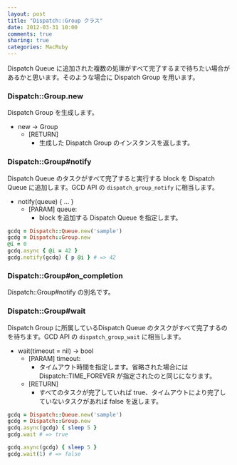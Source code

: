 ```yaml
---
layout: post
title: "Dispatch::Group クラス"
date: 2012-03-31 10:00
comments: true
sharing: true
categories: MacRuby
---
```


Dispatch Queue に追加された複数の処理がすべて完了するまで待ちたい場合があるかと思います。そのような場合に Dispatch Group を用います。

### Dispatch::Group.new
Dispatch Group を生成します。

- new -> Group
  - [RETURN]
    - 生成した Dispatch Group のインスタンスを返します。

### Dispatch::Group#notify
Dispatch Queue のタスクがすべて完了すると実行する block を Dispatch Queue に追加します。GCD API の `dispatch_group_notify` に相当します。

- notify(queue) { ... }
  - [PARAM] queue:
	- block を追加する Dispatch Queue を指定します。

```ruby
gcdq = Dispatch::Queue.new('sample')
gcdg = Dispatch::Group.new
@i = 0
gcdq.async { @i = 42 }
gcdg.notify(gcdq) { p @i } # => 42
```

### Dispatch::Group#on_completion
Dispatch::Group#notify の別名です。

### Dispatch::Group#wait
Dispatch Group に所属しているDispatch Queue のタスクがすべて完了するのを待ちます。GCD API の `dispatch_group_wait` に相当します。

- wait(timeout = nil) -> bool
  - [PARAM] timeout:
	- タイムアウト時間を指定します。省略された場合には Dispatch::TIME_FOREVER が指定されたのと同じになります。
  - [RETURN]
    - すべてのタスクが完了していれば true、タイムアウトにより完了していないタスクがあれば false を返します。

```ruby
gcdq = Dispatch::Queue.new('sample')
gcdg = Dispatch::Group.new
gcdq.async(gcdg) { sleep 5 }
gcdg.wait # => true

gcdq.async(gcdg) { sleep 5 }
gcdg.wait(1) # => false
```
